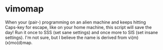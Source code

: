 # vimomap
When your (pair-) programming on an alien machine and keeps hitting Caps-key for escape, like on your home machine, this script will save the day! Run it once to SSS (set sane settings) and once more to SIS (set insane settings). I'm not sure, but I believe the name is derived from vi(m) (x)mo(d)map.
